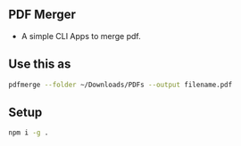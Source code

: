 ## PDF Merger

- A simple CLI Apps to merge pdf.

## Use this as

```sh
pdfmerge --folder ~/Downloads/PDFs --output filename.pdf

```

## Setup

```sh
npm i -g .

```
